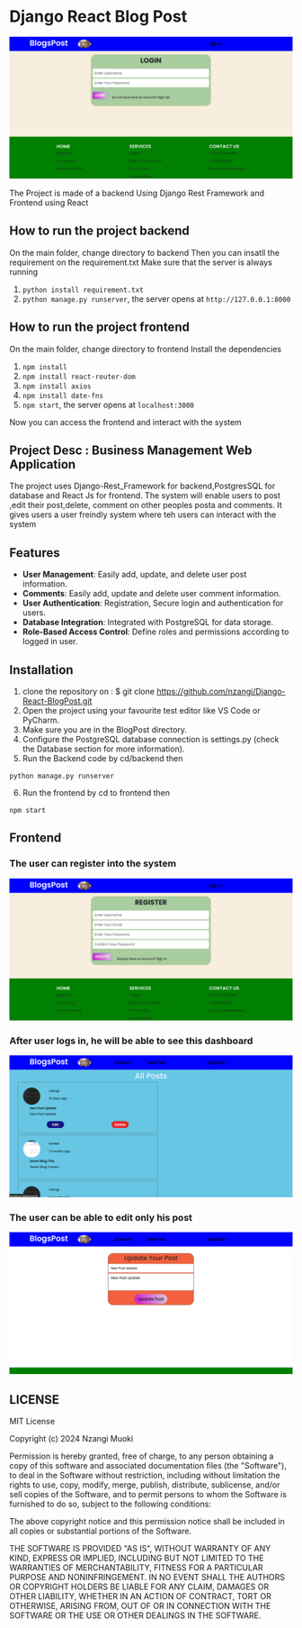 # Django React Blog Post
<img src="images/image-preview.png" alt="image-preview">

The Project is made of a backend Using Django Rest Framework and Frontend using React

## How to run the project backend
On the main folder, change directory to backend
Then you can insatll the requirement on the requirement.txt
Make sure that the server is always running
1. `python install requirement.txt`
2. `python manage.py runserver`, the server opens at `http://127.0.0.1:8000`

## How to run the project frontend
On the main folder, change directory to frontend
Install the dependencies
1. `npm install`
2. `npm install react-router-dom`
3. `npm install axios`
4. `npm install date-fns`
5. `npm start`, the server opens at `localhost:3000`

Now you can access the frontend and interact with the system


## Project Desc : Business Management Web Application 
The project uses Django-Rest_Framework for backend,PostgresSQL 
for database and React Js for frontend. The system will enable users to post
,edit their post,delete, comment on other peoples posta and comments.
It gives users a user freindly system where teh users can interact with the system

## Features
- **User Management**: Easily add, update, and delete user post information.
- **Comments**: Easily add, update and delete user comment information.
- **User Authentication**: Registration, Secure login and authentication for users.
- **Database Integration**: Integrated with PostgreSQL for data storage.
- **Role-Based Access Control**: Define roles and permissions according to logged in user.

## Installation 
1. clone the repository on : $ git clone https://github.com/nzangi/Django-React-BlogPost.git
2. Open the project using your favourite test editor like VS Code or PyCharm.
3. Make sure you are in the BlogPost directory. <br>
4. Configure the PostgreSQL database connection is settings.py (check the Database section for more information). <br>
5. Run the Backend code by cd/backend then
```
python manage.py runserver
```
6. Run the frontend by cd to frontend then
```
npm start
```

## Frontend
### The user can register into the system
<img src="images/register-user.png" alt="image-preview">

### After user logs in, he will be able to see this dashboard
<img src="images/dashbaord.png" alt="image-preview">

### The user can be able to edit only his post
<img src="images/edit-post.png" alt="image-preview">


## LICENSE

MIT License

Copyright (c) 2024 Nzangi Muoki

Permission is hereby granted, free of charge, to any person obtaining a copy
of this software and associated documentation files (the "Software"), to deal
in the Software without restriction, including without limitation the rights
to use, copy, modify, merge, publish, distribute, sublicense, and/or sell
copies of the Software, and to permit persons to whom the Software is
furnished to do so, subject to the following conditions:

The above copyright notice and this permission notice shall be included in all
copies or substantial portions of the Software.

THE SOFTWARE IS PROVIDED "AS IS", WITHOUT WARRANTY OF ANY KIND, EXPRESS OR
IMPLIED, INCLUDING BUT NOT LIMITED TO THE WARRANTIES OF MERCHANTABILITY,
FITNESS FOR A PARTICULAR PURPOSE AND NONINFRINGEMENT. IN NO EVENT SHALL THE
AUTHORS OR COPYRIGHT HOLDERS BE LIABLE FOR ANY CLAIM, DAMAGES OR OTHER
LIABILITY, WHETHER IN AN ACTION OF CONTRACT, TORT OR OTHERWISE, ARISING FROM,
OUT OF OR IN CONNECTION WITH THE SOFTWARE OR THE USE OR OTHER DEALINGS IN THE
SOFTWARE.














 